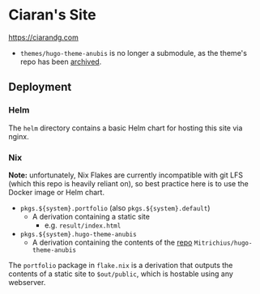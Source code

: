 # Ciaran's Site

https://ciarandg.com

- `themes/hugo-theme-anubis` is no longer a submodule, as the theme's repo has been [archived](https://github.com/Mitrichius/hugo-theme-anubis).

## Deployment
### Helm

The `helm` directory contains a basic Helm chart for hosting this site via nginx.

### Nix

**Note:** unfortunately, Nix Flakes are currently incompatible with git LFS (which this repo is heavily reliant on), so best practice here is to use the Docker image or Helm chart.

- `pkgs.${system}.portfolio` (also `pkgs.${system}.default`)
  - A derivation containing a static site
    - e.g. `result/index.html`
- `pkgs.${system}.hugo-theme-anubis`
  - A derivation containing the contents of the [repo](https://github.com/Mitrichius/hugo-theme-anubis) `Mitrichius/hugo-theme-anubis`

The `portfolio` package in `flake.nix` is a derivation that outputs the contents of a static site to `$out/public`, which is hostable using any webserver.
